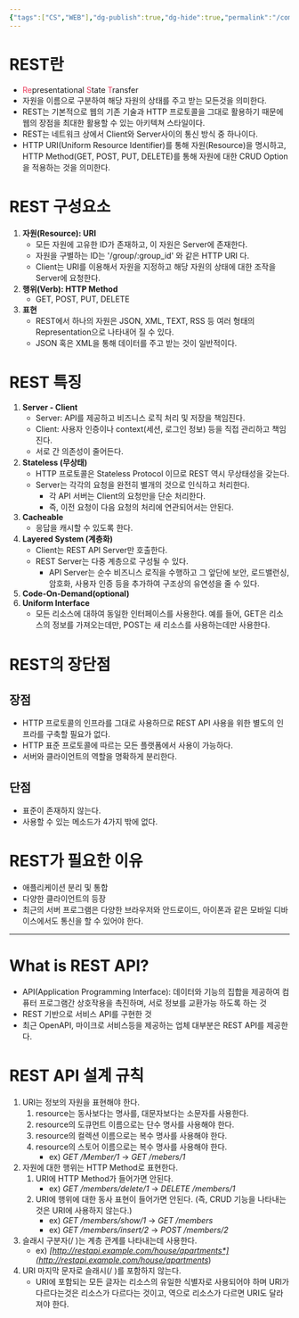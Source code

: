 ```yaml
---
{"tags":["CS","WEB"],"dg-publish":true,"dg-hide":true,"permalink":"/computer-science/web/rest/","hide":true,"dgPassFrontmatter":true,"noteIcon":""}
---
```


# REST란
- <span style='color:#eb3b5a'>Re</span>presentational <span style='color:#eb3b5a'>S</span>tate <span style='color:#eb3b5a'>T</span>ransfer
- 자원을 이름으로 구분하여 해당 자원의 상태를 주고 받는 모든것을 의미한다.
- REST는 기본적으로 웹의 기존 기술과 HTTP 프로토콜을 그대로 활용하기 때문에 웹의 장점을 최대한 활용할 수 있는 아키텍쳐 스타일이다.
- REST는 네트워크 상에서 Client와 Server사이의 통신 방식 중 하나이다.
- HTTP URI(Uniform Resource Identifier)를 통해 자원(Resource)을 명시하고, HTTP Method(GET, POST, PUT, DELETE)를 통해 자원에 대한 CRUD Option을 적용하는 것을 의미한다.

# REST 구성요소
1. **자원(Resource): URI**
    - 모든 자원에 고유한 ID가 존재하고, 이 자원은 Server에 존재한다.
    - 자원을 구별하는 ID는 '/group/:group_id' 와 같은 HTTP URI 다.
    - Client는 URI를 이용해서 자원을 지정하고 해당 자원의 상태에 대한 조작을 Server에 요청한다.
2. **행위(Verb): HTTP Method**
    - GET, POST, PUT, DELETE
3. **표현**
    - REST에서 하나의 자원은 JSON, XML, TEXT, RSS 등 여러 형태의 Representation으로 나타내어 질 수 있다.
    - JSON 혹은 XML을 통해 데이터를 주고 받는 것이 일반적이다.

# REST 특징
1. **Server - Client**
    - Server: API를 제공하고 비즈니스 로직 처리 및 저장을 책임진다.
    - Client: 사용자 인증이나 context(세션, 로그인 정보) 등을 직접 관리하고 책임진다.
    - 서로 간 의존성이 줄어든다.
2. **Stateless (무상태)**
    - HTTP 프로토콜은 Stateless Protocol 이므로 REST 역시 무상태성을 갖는다.
    - Server는 각각의 요청을 완전히 별개의 것으로 인식하고 처리한다.
        - 각 API 서버는 Client의 요청만을 단순 처리한다.
        - 즉, 이전 요청이 다음 요청의 처리에 연관되어서는 안된다.
3. **Cacheable**
	- 응답을  캐시할  수 있도록 한다.
4. **Layered System (계층화)**
    - Client는 REST API Server만 호출한다.
    - REST Server는 다중 계층으로 구성될 수 있다.
        - API Server는 순수 비즈니스 로직을 수행하고 그 앞단에 보안, 로드밸런싱, 암호화, 사용자 인증 등을 추가하여 구조상의 유연성을 줄 수 있다.
5. **Code-On-Demand(optional)**
6. **Uniform Interface**
      - 모든 리소스에 대하여 동일한 인터페이스를 사용한다. 예를 들어, GET은 리소스의 정보를 가져오는데만, POST는 새 리소스를 사용하는데만 사용한다.

# REST의 장단점

## 장점

- HTTP 프로토콜의 인프라를 그대로 사용하므로 REST API 사용을 위한 별도의 인프라를 구축할 필요가 없다.
- HTTP 표준 프로토콜에 따르는 모든 플랫폼에서 사용이 가능하다.
- 서버와 클라이언트의 역할을 명확하게 분리한다.

## 단점
- 표준이 존재하지 않는다.
- 사용할 수 있는 메소드가 4가지 밖에 없다.

# REST가 필요한 이유
- 애플리케이션 분리 및 통합
- 다양한 클라이언트의 등장
- 최근의 서버 프로그램은 다양한 브라우저와 안드로이드, 아이폰과 같은 모바일 디바이스에서도 통신을 할 수 있어야 한다.

---
# What is REST API?

- API(Application Programming Interface): 데이터와 기능의 집합을 제공하여 컴퓨터 프로그램간 상호작용을 촉진하며, 서로 정보를 교환가능 하도록 하는 것
- REST 기반으로 서비스 API를 구현한 것
- 최근 OpenAPI, 마이크로 서비스등을 제공하는 업체 대부분은 REST API를 제공한다.

# REST API 설계 규칙

1. URI는 정보의 자원을 표현해야 한다.
    1. resource는 동사보다는 명사를, 대문자보다는 소문자를 사용한다.
    2. resource의 도큐먼트 이름으로는 단수 명사를 사용해야 한다.
    3. resource의 컬렉션 이름으로는 복수 명사를 사용해야 한다.
    4. resource의 스토어 이름으로는 복수 명사를 사용해야 한다.
        - ex) _GET /Member/1_ → _GET /mebers/1_
2. 자원에 대한 행위는 HTTP Method로 표현한다.
    1. URI에 HTTP Method가 들어가면 안된다.
        - ex) _GET /members/delete/1_ → _DELETE /members/1_
    2. URI에 행위에 대한 동사 표현이 들어가면 안된다. (즉, CRUD 기능을 나타내는 것은 URI에 사용하지 않는다.)
        - ex) _GET /members/show/1_ → _GET /members_
        - ex) _GET /members/insert/2_ → _POST /members/2_
3. 슬래시 구분자(/ )는 계층 관계를 나타내는데 사용한다.
    - ex) *[http://restapi.example.com/house/apartments*](http://restapi.example.com/house/apartments*)
4. URI 마지막 문자로 슬래시(/ )를 포함하지 않는다.
    - URI에 포함되는 모든 글자는 리소스의 유일한 식별자로 사용되어야 하며 URI가 다르다는것은 리소스가 다르다는 것이고, 역으로 리소스가 다르면 URI도 달라져야 한다.